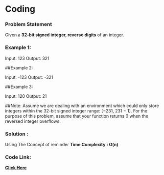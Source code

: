 # Coding
### Problem Statement
Given a **32-bit signed integer, reverse digits** of an integer.

### Example 1:

Input: 123
Output: 321

##Example 2:

Input: -123
Output: -321

##Example 3:

Input: 120
Output: 21

##Note:
Assume we are dealing with an environment which could only store integers within the 32-bit signed integer range: [−231,  231 − 1]. 
For the purpose of this problem, assume that your function returns 0 when the reversed integer overflows.

### Solution :
 Using The Concept of reminder 
 **Time Complexity : O(n)** 
 
 ### Code Link:
 
 [**Click Here**](https://github.com/imgauravsin/Coding/blob/master/LEETCODE/twosum.cpp)
 
 